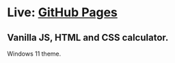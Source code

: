# Live: [GitHub Pages](https://mister2121.github.io/w11-calculator/)
## Vanilla JS, HTML and CSS calculator. 
 Windows 11 theme.

